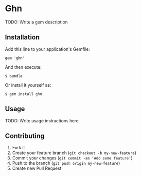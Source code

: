 # Ghn

TODO: Write a gem description

## Installation

Add this line to your application's Gemfile:

    gem 'ghn'

And then execute:

    $ bundle

Or install it yourself as:

    $ gem install ghn

## Usage

TODO: Write usage instructions here

## Contributing

1. Fork it
2. Create your feature branch (`git checkout -b my-new-feature`)
3. Commit your changes (`git commit -am 'Add some feature'`)
4. Push to the branch (`git push origin my-new-feature`)
5. Create new Pull Request
